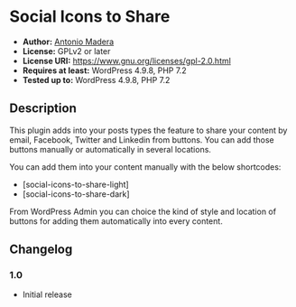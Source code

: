 # Social Icons to Share
* **Author:** [Antonio Madera](https://antoniomadera.com)
* **License:** GPLv2 or later
* **License URI:** https://www.gnu.org/licenses/gpl-2.0.html
* **Requires at least:** WordPress 4.9.8, PHP 7.2
* **Tested up to:** WordPress 4.9.8, PHP 7.2

## Description
This plugin adds into your posts types the feature to share your content by email, Facebook, Twitter and Linkedin from buttons. You can add those buttons manually or automatically in several locations.

You can add them into your content manually with the below shortcodes:
* [social-icons-to-share-light]
* [social-icons-to-share-dark]

From WordPress Admin you can choice the kind of style and location of buttons for adding them automatically into every content.

## Changelog
### 1.0
* Initial release
